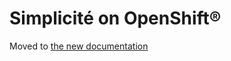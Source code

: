 Simplicit&eacute; on OpenShift&reg;
==================================

Moved to [the new documentation](https://documentation.simplicite.io/documentation/operation/openshift)
